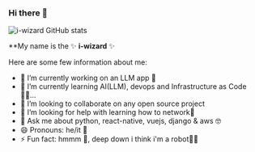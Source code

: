### Hi there 👋

![i-wizard GitHub stats](https://github-readme-stats.vercel.app/api?username=i-wizard&show_icons=true&count_private=true&theme=merko)


**My name is the ✨ **i-wizard** ✨ 

Here are some few information about me:

- 🔭 I’m currently working on an LLM app 📱
- 🌱 I’m currently learning AI(LLM), devops and Infrastructure as Code 🧑‍💻...
- 👯 I’m looking to collaborate on any open source project
- 🤔 I’m looking for help with learning how to network🤝
- 💬 Ask me about python, react-native, vuejs, django & aws 🤓
- 😄 Pronouns: he/it 👀
- ⚡ Fun fact: hmmm 🤔, deep down i think i'm a robot🤖🦾

